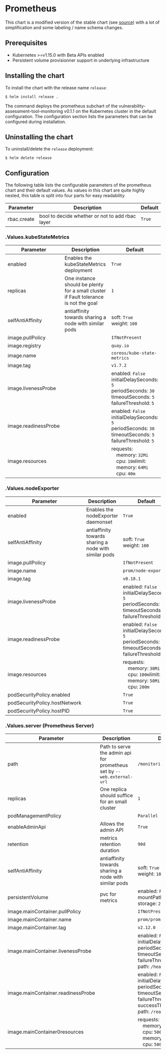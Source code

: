 # Prometheus

This chart is a modified version of the stable chart (see [source](https://github.com/helm/charts/tree/master/stable/prometheus)) with a lot of simplification and some labeling / name schema changes.

## Prerequisites
-   Kubernetes >=v1.15.0 with Beta APIs enabled
-   Persistent volume provisionner support in underlying infrastructure

## Installing the chart
To install the chart with the release name `release`:
```console
$ helm install release .
```

The command deploys the prometheus subchart of the vulnerability-assessment-tool-monitoring v0.1.1
on the Kubernetes cluster in the default configuration. The configuration section lists
the parameters that can be configured during installation.

## Uninstalling the chart
To uninstall/delete the `release` deployment:
```console
$ helm delete release
```

## Configuration
The following table lists the configurable parameters of the prometheus chart and their default values. As values in this chart are quite highly nested, this table is split into four parts for easy readability

| Parameter  |	Description  |	Default |
|----------|-------------|--------|
| rbac.create | bool to decide whether or not to add rbac layer | `True` |

### .Values.kubeStateMetrics
| Parameter | Description | Default |
| --- |--- | --- |
| enabled | Enables the kubeStateMetrics deployment | `True` |
| replicas | One instance should be plenty for a small cluster if Fault tolerance is not the goal | `1` |
| selfAntiAffinity | antiaffinity towards sharing a node with similar pods | soft: `True`<br>weight: `100` |
| image.pullPolicy |  | `IfNotPresent` |
| image.registry |  | `quay.io` |
| image.name |  | `coreos/kube-state-metrics` |
| image.tag |  | `v1.7.2` |
| image.livenessProbe |  | enabled: `False`<br>initialDelaySeconds: `5`<br>periodSeconds: `30`<br>timeoutSeconds: `5`<br>failureThreshold: `5` |
| image.readinessProbe |  | enabled: `False`<br>initialDelaySeconds: `5`<br>periodSeconds: `30`<br>timeoutSeconds: `5`<br>failureThreshold: `5` |
| image.resources |  | requests:<br>&emsp;memory: `32Mi`<br>&emsp;cpu: `10m`limit:<br>&emsp;memory: `64Mi`<br>&emsp;cpu: `40m` |

### .Values.nodeExporter
| Parameter | Description | Default |
| --- |--- | --- |
| enabled | Enables the nodeExporter daemonset | `True` |
| selfAntiAffinity | antiaffinity towards sharing a node with similar pods | soft: `True`<br>weight: `100` |
| image.pullPolicy || `IfNotPresent` |
| image.name |  | `prom/node-exporter` |
| image.tag |  | `v0.18.1` |
| image.livenessProbe |  | enabled: `False`<br>initialDelaySeconds: `5`<br>periodSeconds: `30`<br>timeoutSeconds: `5`<br>failureThreshold: `5` |
| image.readinessProbe |  | enabled: `False`<br>initialDelaySeconds: `5`<br>periodSeconds: `30`<br>timeoutSeconds: `5`<br>failureThreshold: `5` |
| image.resources |  | requests:<br>&emsp;memory: `30Mi`<br>&emsp;cpu: `100m`limit:<br>&emsp;memory: `50Mi`<br>&emsp;cpu: `200m` |
| podSecurityPolicy.enabled |  | `True` |
| podSecurityPolicy.hostNetwork |  | `True` |
| podSecurityPolicy.hostPID |  | `True` |

### .Values.server (Prometheus Server)
| Parameter | Description | Default |
| --- | --- | --- |
| path | Path to serve the admin api for prometheus set by `--web.external-url` | `/monitoring/prometheus/` |
| replicas | One replica should suffice for an small cluster | `1` |
| podManagementPolicy |  | `Parallel` |
| enableAdminApi | Allows the admin API | `True` |
| retention | metrics retention duration | `90d` |
| selfAntiAffinity | antiaffinity towards sharing a node with similar pods | soft: `True`<br>weight: `100` |
| persistentVolume | pvc for metrics | enabled: `False`<br>mountPath: `/data`<br>storage: `2Gi` |
| image.mainContainer.pullPolicy |  | `IfNotPresent` |
| image.mainContainer.name |  | `prom/prometheus` |
| image.mainContainer.tag |  | `v2.12.0` |
| image.mainContainer.livenessProbe |  | enabled: `False`<br>initialDelaySeconds: `30`<br>periodSeconds: `30`<br>timeoutSeconds: `5`<br>failureThreshold: `5`<br>path: `/healthy` |
| image.mainContainer.readinessProbe |  | enabled: `False`<br>initialDelaySeconds: `30`<br>periodSeconds: `30`<br>timeoutSeconds: `5`<br>failureThreshold: `5`<br>successThreshold: `1`<br>path: `/ready` |
| image.mainContainer0resources |  | requests:<br>&emsp;memory: `512Mi`<br>&emsp;cpu: `500m`limit:<br>&emsp;memory: `512Mi`<br>&emsp;cpu: `500m` |
